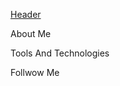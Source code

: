[Header](https://github.com/Qipy87/Qipy87/blob/main/assets/Evgeniy%20Kashevar.png)

About Me

Tools And Technologies

Follwow Me
